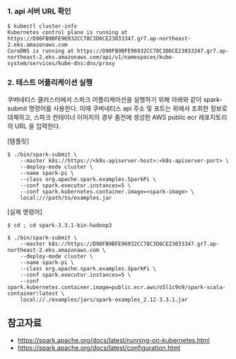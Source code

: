 
### 1. api 서버 URL 확인 ###

```
$ kubectl cluster-info
Kubernetes control plane is running at https://D90FB9BFE96932CC78C3D6CE23033347.gr7.ap-northeast-2.eks.amazonaws.com
CoreDNS is running at https://D90FB9BFE96932CC78C3D6CE23033347.gr7.ap-northeast-2.eks.amazonaws.com/api/v1/namespaces/kube-system/services/kube-dns:dns/proxy
```

### 2. 테스트 어플리케이션 실행 ###

쿠버네티스 클러스터에서 스파크 어플리케이션을 실행하기 위해 아래와 같이 spark-submit 명령어를 사용한다. 이때 쿠버네티스 api 주소 및 포트는 위에서 조회한 정보로 대체하고, 스파크 컨테이너 이미지의 경우 좀전에 생성한 AWS public ecr 레포지토리의 URL 을 입력한다. 

[템플릿]
```
$ ./bin/spark-submit \
    --master k8s://https://<k8s-apiserver-host>:<k8s-apiserver-port> \
    --deploy-mode cluster \
    --name spark-pi \
    --class org.apache.spark.examples.SparkPi \
    --conf spark.executor.instances=5 \
    --conf spark.kubernetes.container.image=<spark-image> \
    local:///path/to/examples.jar
```

[실제 명령어]
```
$ cd ; cd spark-3.3.1-bin-hadoop3

$ ./bin/spark-submit \
    --master k8s://https://D90FB9BFE96932CC78C3D6CE23033347.gr7.ap-northeast-2.eks.amazonaws.com \
    --deploy-mode cluster \
    --name spark-pi \
    --class org.apache.spark.examples.SparkPi \
    --conf spark.executor.instances=5 \
    --conf spark.kubernetes.container.image=public.ecr.aws/o5l1c9o9/spark-scala-container:latest \
    local://./examples/jars/spark-examples_2.12-3.3.1.jar
```


## 참고자료 ##

* https://spark.apache.org/docs/latest/running-on-kubernetes.html
* https://spark.apache.org/docs/latest/configuration.html
